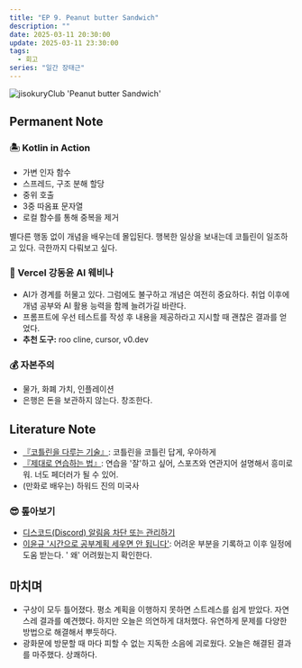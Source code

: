 ```yaml
---
title: "EP 9. Peanut butter Sandwich"
description: ""
date: 2025-03-11 20:30:00
update: 2025-03-11 23:30:00
tags:
  - 회고
series: "일간 장태근" 
---
```


![jisokuryClub 'Peanut butter Sandwich']()

## Permanent Note

### 🏝️ Kotlin in Action

- 가변 인자 함수
- 스프레드, 구조 분해 할당
- 중위 호출
- 3중 따옴표 문자열
- 로컬 함수를 통해 중복을 제거

별다른 행동 없이 개념을 배우는데 몰입된다. 행복한 일상을 보내는데 코틀린이 일조하고 있다. 극한까지 다뤄보고 싶다.

### 🎁 Vercel 강동윤 AI 웨비나

- AI가 경계를 허물고 있다. 그럼에도 불구하고 개념은 여전히 중요하다. 취업 이후에 개념 공부와 AI 활용 능력을 함께 늘려가길 바란다.
- 프롬프트에 우선 테스트를 작성 후 내용을 제공하라고 지시할 때 괜찮은 결과를 얻었다.
- **추천 도구:** roo cline, cursor, v0.dev

### 💰 자본주의

- 물가, 화폐 가치, 인플레이션
- 은행은 돈을 보관하지 않는다. 창조한다.

## Literature Note

- [『코틀린을 다루는 기술』](https://kscory.com/daliy-life/review/gilbut_joy_of_kotlin): 코틀린을 코틀린 답게, 우아하게
- [『제대로 연습하는 법』](https://product.kyobobook.co.kr/detail/S000214977195): 연습을 '잘'하고 싶어, 스포츠와 연관지어 설명해서 흥미로워. 너도 페더러가 될 수
  있어.
- (만화로 배우는) 하워드 진의 미국사

### 😎 톺아보기

- [디스코드(Discord) 알림음 차단 또는 관리하기](https://jsmall.tistory.com/1531)
- [이윤규 '시간으로 공부계획 세우면 안 됩니다'](https://youtube.com/shorts/VGjiM7yEJHM?si=6pXNqG7o7YUVplH8): 어려운 부분을 기록하고 이후 일정에 도움 받는다. '
  왜' 어려웠는지 확인한다.

## 마치며

- 구상이 모두 틀어졌다. 평소 계획을 이행하지 못하면 스트레스를 쉽게 받았다. 자연스레 결과를 예견했다. 하지만 오늘은 의연하게 대처했다.
  유연하게 문제를 다양한 방법으로 해결해서 뿌듯하다.
- 광화문에 방문할 때 마다 피할 수 없는 지독한 소음에 괴로웠다. 오늘은 해결된 결과를 마주했다. 상쾌하다.